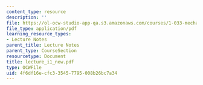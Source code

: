 ```yaml
---
content_type: resource
description: ''
file: https://ol-ocw-studio-app-qa.s3.amazonaws.com/courses/1-033-mechanics-of-material-systems-an-energy-approach-fall-2003/4f6df16ecfc335457795008b26bc7a34_lecture_i1_new.pdf
file_type: application/pdf
learning_resource_types:
- Lecture Notes
parent_title: Lecture Notes
parent_type: CourseSection
resourcetype: Document
title: lecture_i1_new.pdf
type: OCWFile
uid: 4f6df16e-cfc3-3545-7795-008b26bc7a34
---
```

